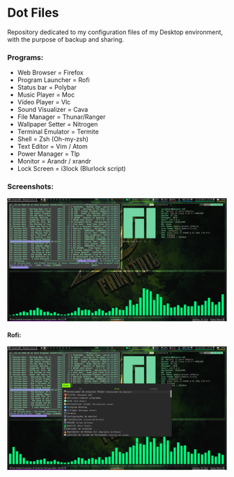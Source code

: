 # Dot Files
Repository dedicated to my configuration files of my Desktop environment, with the purpose of backup and sharing.

### Programs:
* Web Browser =         Firefox 
* Program Launcher =    Rofi 
* Status bar =          Polybar 
* Music Player =        Moc 
* Vídeo Player =        Vlc 
* Sound Visualizer =    Cava 
* File Manager =        Thunar/Ranger 
* Wallpaper Setter =    Nitrogen 
* Terminal Emulator =   Termite 
* Shell =               Zsh (Oh-my-zsh) 
* Text Editor =         Vim / Atom 
* Power Manager =       Tlp 
* Monitor =             Arandr / xrandr 
* Lock Screen =         i3lock (Blurlock script)


### Screenshots:

![Alt text](https://github.com/SeraphyBR/DotFiles/blob/master/Screenshots/Screenshot1.png "Screenshot 1")

#### Rofi: 

![Alt text]( https://github.com/SeraphyBR/DotFiles/blob/master/Screenshots/screenshot2-rofi.png "Screenshot 2")
